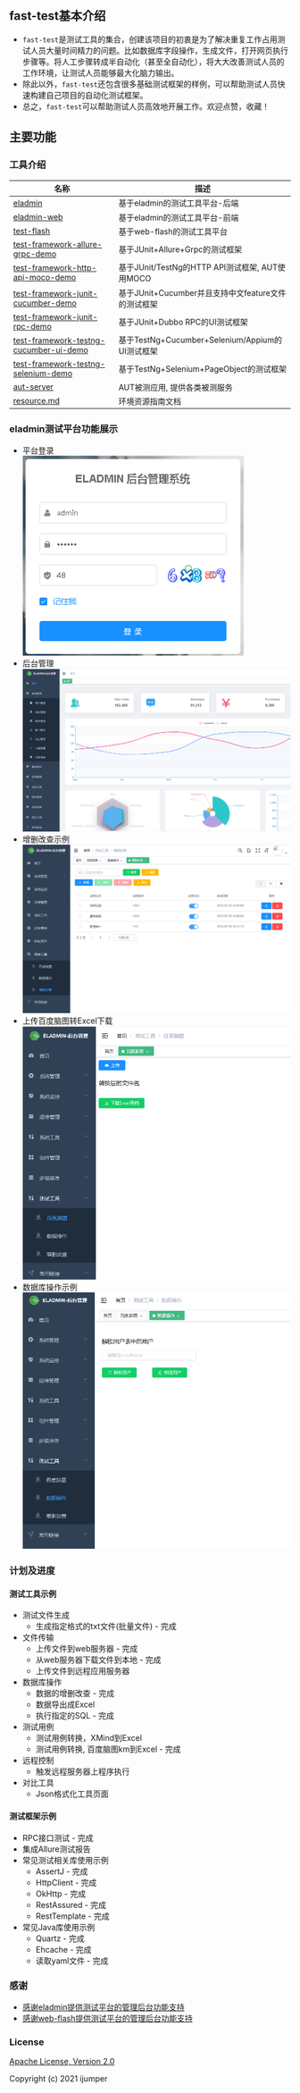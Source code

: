 ## fast-test基本介绍
- `fast-test`是测试工具的集合，创建该项目的初衷是为了解决重复工作占用测试人员大量时间精力的问题。比如数据库字段操作，生成文件，打开网页执行步骤等。将人工步骤转成半自动化（甚至全自动化），将大大改善测试人员的工作环境，让测试人员能够最大化脑力输出。  
- 除此以外，`fast-test`还包含很多基础测试框架的样例，可以帮助测试人员快速构建自己项目的自动化测试框架。  
- 总之，`fast-test`可以帮助测试人员高效地开展工作。欢迎点赞，收藏！

## 主要功能
### 工具介绍
| 名称                                                  | 描述                                                  |
| ------------------------------------------------------------ | ------------------------------------------------------------ |
| [eladmin](./eladmin)                         | 基于eladmin的测试工具平台-后端                                |
| [eladmin-web](./eladmin-web)                         | 基于eladmin的测试工具平台-前端                                |
| [test-flash](./test-flash)                         | 基于web-flash的测试工具平台                                |
| [test-framework-allure-grpc-demo](./test-framework-allure-grpc-demo)       | 基于JUnit+Allure+Grpc的测试框架                             |
| [test-framework-http-api-moco-demo](./test-framework-http-api-moco-demo)       | 基于JUnit/TestNg的HTTP API测试框架, AUT使用MOCO                             |
| [test-framework-junit-cucumber-demo](./test-framework-junit-cucumber-demo)       | 基于JUnit+Cucumber并且支持中文feature文件的测试框架                             |
| [test-framework-junit-rpc-demo](./test-framework-junit-rpc-demo)       | 基于JUnit+Dubbo RPC的UI测试框架                             |
| [test-framework-testng-cucumber-ui-demo](./test-framework-testng-cucumber-ui-demo)       | 基于TestNg+Cucumber+Selenium/Appium的UI测试框架                             |
| [test-framework-testng-selenium-demo](./test-framework-testng-selenium-demo)       | 基于TestNg+Selenium+PageObject的测试框架                             |
| [aut-server](./http-framework-junit-rpc-demo)                         | AUT被测应用, 提供各类被测服务                                |
| [resource.md](./resource.md)                         | 环境资源指南文档                              |

### eladmin测试平台功能展示
- 平台登录  
![alt text](https://github.com/jumper2014/fast-test/blob/main/doc/image/login.PNG)
- 后台管理  
![alt text](https://github.com/jumper2014/fast-test/blob/main/doc/image/index.PNG)
- 增删改查示例  
![alt text](https://github.com/jumper2014/fast-test/blob/main/doc/image/curd.PNG)
- 上传百度脑图转Excel下载  
![alt text](https://github.com/jumper2014/fast-test/blob/main/doc/image/km2excel.PNG)
- 数据库操作示例  
![alt text](https://github.com/jumper2014/fast-test/blob/main/doc/image/lockuser.PNG)

### 计划及进度

#### 测试工具示例
- 测试文件生成
    - 生成指定格式的txt文件(批量文件) - 完成
- 文件传输
    - 上传文件到web服务器 - 完成
    - 从web服务器下载文件到本地 - 完成
    - 上传文件到远程应用服务器
- 数据库操作
    - 数据的增删改查 - 完成
    - 数据导出成Excel
    - 执行指定的SQL - 完成
- 测试用例
    - 测试用例转换，XMind到Excel 
    - 测试用例转换, 百度脑图km到Excel - 完成
- 远程控制
    - 触发远程服务器上程序执行
- 对比工具
    - Json格式化工具页面

#### 测试框架示例
- RPC接口测试 - 完成
- 集成Allure测试报告
- 常见测试相关库使用示例
  - AssertJ - 完成
  - HttpClient - 完成
  - OkHttp - 完成
  - RestAssured - 完成
  - RestTemplate - 完成
- 常见Java库使用示例
  - Quartz - 完成
  - Ehcache - 完成
  - 读取yaml文件 - 完成

### 感谢
- [感谢eladmin提供测试平台的管理后台功能支持](https://github.com/elunez/eladmin)
- [感谢web-flash提供测试平台的管理后台功能支持](https://github.com/enilu/web-flash)

### License
[Apache License, Version 2.0](https://opensource.org/licenses/Apache-2.0)

Copyright (c) 2021 ijumper
